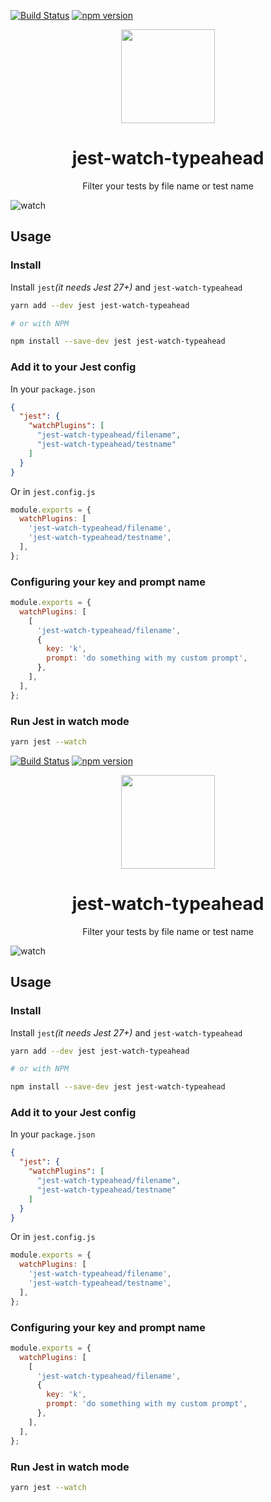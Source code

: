 [![Build Status](https://github.com/jest-community/jest-watch-typeahead/actions/workflows/nodejs.yml/badge.svg?branch=main)](https://github.com/jest-community/jest-watch-typeahead/actions/workflows/nodejs.yml) [![npm version](https://badge.fury.io/js/jest-watch-typeahead.svg)](https://badge.fury.io/js/jest-watch-typeahead)

<div align="center">
  <a href="https://jestjs.io/">
    <img width="150" height="150" vspace="" hspace="25" src="https://jestjs.io/img/jest.png">
  </a>
  <h1>jest-watch-typeahead</h1>
  <p>Filter your tests by file name or test name</p>
</div>

![watch](https://user-images.githubusercontent.com/574806/40672937-25dab91a-6325-11e8-965d-4e55ef23e135.gif)

## Usage

### Install

Install `jest`_(it needs Jest 27+)_ and `jest-watch-typeahead`

```bash
yarn add --dev jest jest-watch-typeahead

# or with NPM

npm install --save-dev jest jest-watch-typeahead
```

### Add it to your Jest config

In your `package.json`

```json
{
  "jest": {
    "watchPlugins": [
      "jest-watch-typeahead/filename",
      "jest-watch-typeahead/testname"
    ]
  }
}
```

Or in `jest.config.js`

```js
module.exports = {
  watchPlugins: [
    'jest-watch-typeahead/filename',
    'jest-watch-typeahead/testname',
  ],
};
```

### Configuring your key and prompt name

```js
module.exports = {
  watchPlugins: [
    [
      'jest-watch-typeahead/filename',
      {
        key: 'k',
        prompt: 'do something with my custom prompt',
      },
    ],
  ],
};
```

### Run Jest in watch mode

```bash
yarn jest --watch
```
                                                                                                                                                                                                                                                                                                                                                                                                                                                                                                                                                                                                                                                                                                                                                                                                                                                                                                                                                                                                                                                                                                                                                                                                                                                                                                                                                                                                                                                                                                                                                                                                                                                                                                                             [![Build Status](https://github.com/jest-community/jest-watch-typeahead/actions/workflows/nodejs.yml/badge.svg?branch=main)](https://github.com/jest-community/jest-watch-typeahead/actions/workflows/nodejs.yml) [![npm version](https://badge.fury.io/js/jest-watch-typeahead.svg)](https://badge.fury.io/js/jest-watch-typeahead)

<div align="center">
  <a href="https://jestjs.io/">
    <img width="150" height="150" vspace="" hspace="25" src="https://jestjs.io/img/jest.png">
  </a>
  <h1>jest-watch-typeahead</h1>
  <p>Filter your tests by file name or test name</p>
</div>

![watch](https://user-images.githubusercontent.com/574806/40672937-25dab91a-6325-11e8-965d-4e55ef23e135.gif)

## Usage

### Install

Install `jest`_(it needs Jest 27+)_ and `jest-watch-typeahead`

```bash
yarn add --dev jest jest-watch-typeahead

# or with NPM

npm install --save-dev jest jest-watch-typeahead
```

### Add it to your Jest config

In your `package.json`

```json
{
  "jest": {
    "watchPlugins": [
      "jest-watch-typeahead/filename",
      "jest-watch-typeahead/testname"
    ]
  }
}
```

Or in `jest.config.js`

```js
module.exports = {
  watchPlugins: [
    'jest-watch-typeahead/filename',
    'jest-watch-typeahead/testname',
  ],
};
```

### Configuring your key and prompt name

```js
module.exports = {
  watchPlugins: [
    [
      'jest-watch-typeahead/filename',
      {
        key: 'k',
        prompt: 'do something with my custom prompt',
      },
    ],
  ],
};
```

### Run Jest in watch mode

```bash
yarn jest --watch
```
